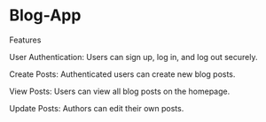 # Blog-App
Features

User Authentication: Users can sign up, log in, and log out securely.

Create Posts: Authenticated users can create new blog posts.

View Posts: Users can view all blog posts on the homepage.

Update Posts: Authors can edit their own posts.
